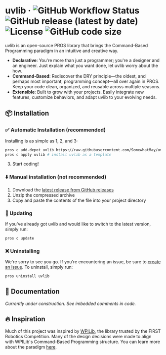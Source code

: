 # uvlib &middot; ![GitHub Workflow Status](https://img.shields.io/github/actions/workflow/status/SomewhatMay/uvlib/c-cpp.yml?logo=githubactions&logoColor=ffffff&style=plastic) ![GitHub release (latest by date)](https://img.shields.io/github/release/SomewhatMay/uvlib?logo=github&style=plastic) ![License](https://img.shields.io/github/license/SomewhatMay/uvlib?logo=apache&style=plastic) ![GitHub code size](https://img.shields.io/github/languages/code-size/SomewhatMay/uvlib?style=plastic)

uvlib is an open-source PROS library that brings the Command-Based Programming paradigm in an intuitive and creative way.
* **Declarative**: You're more than just a programmer; you're a designer and an engineer. Just explain what you want done, let uvlib worry about the how.
* **Command-Based**: Rediscover the DRY principle—the oldest, and perhaps most important, programming concept—all over again in PROS. Keep your code clean, organized, and reusable across multiple seasons.
* **Extensible**: Built to grow with your projects. Easily integrate new features, customize behaviors, and adapt uvlib to your evolving needs.

## 📦 Installation 
### ✅ Automatic Installation (recommended)
Installing is as simple as 1, 2, and 3:
```bash
pros c add-depot uvlib https://raw.githubusercontent.com/SomewhatMay/uvlib/refs/heads/depot/stable.json # add the remote depot
pros c apply uvlib # install uvlib as a template
```
3. Start coding!

### ⬇️ Manual installation (not recommended)
1. Download the [latest release from GitHub releases](https://github.com/SomewhatMay/uvlib/releases)
2. Unzip the compressed archive
3. Copy and paste the contents of the file into your project directory

### 🔄️ Updating
If you've already got uvlib and would like to switch to the latest version, simply run:
```bash
pros c update
```

### ❌ Uninstalling
We're sorry to see you go. If you're encountering an issue, be sure to [create an issue](https://github.com/SomewhatMay/uvlib/issues). To uninstall, simply run:
```bash
pros uninstall uvlib
```

## 📖 Documentation
*Currently under construction. See imbedded comments in code.*

## 🔥 Inspiration
Much of this project was inspired by [WPILib](https://docs.wpilib.org/en/stable/index.html), the library trusted by the FIRST Robotics Competition. Many of the design decisions were made to align with WPILib's Command-Based Programming structure. You can learn more about the paradigm [here](https://docs.wpilib.org/en/stable/docs/software/commandbased/index.html).

